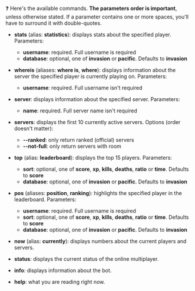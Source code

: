 ❓ Here's the available commands. **The parameters order is important**, unless otherwise stated. If a parameter contains one or more spaces, you'll have to surround it with double-quotes.

- **stats** (alias: **statistics**): displays stats about the specified player. Parameters:
    - **username**: required. Full username is required
    - **database**: optional, one of **invasion** or **pacific**. Defaults to **invasion**

- **whereis** (aliases: **where is**, **where**): displays information about the server the specified player is currently playing on. Parameters:
    - **username**: required. Full username isn't required

- **server**: displays information about the specified server. Parameters:
    - **name**: required. Full server name isn't required

- **servers**: displays the first 10 currently active servers. Options (order doesn't matter):
    - **--ranked**: only return ranked (official) servers
    - **--not-full**: only return servers with room

- **top** (alias: **leaderboard**): displays the top 15 players. Parameters:
    - **sort**: optional, one of **score**, **xp**, **kills**, **deaths**, **ratio** or **time**. Defaults to **score**
    - **database**: optional, one of **invasion** or **pacific**. Defaults to **invasion**

- **pos** (aliases: **position**, **ranking**): highlights the specified player in the leaderboard. Parameters:
    - **username**: required. Full username is required
    - **sort**: optional, one of **score**, **xp**, **kills**, **deaths**, **ratio** or **time**. Defaults to **score**
    - **database**: optional, one of **invasion** or **pacific**. Defaults to **invasion**

- **now** (alias: **currently**): displays numbers about the current players and servers.

- **status**: displays the current status of the online multiplayer.

- **info**: displays information about the bot.

- **help**: what you are reading right now.
